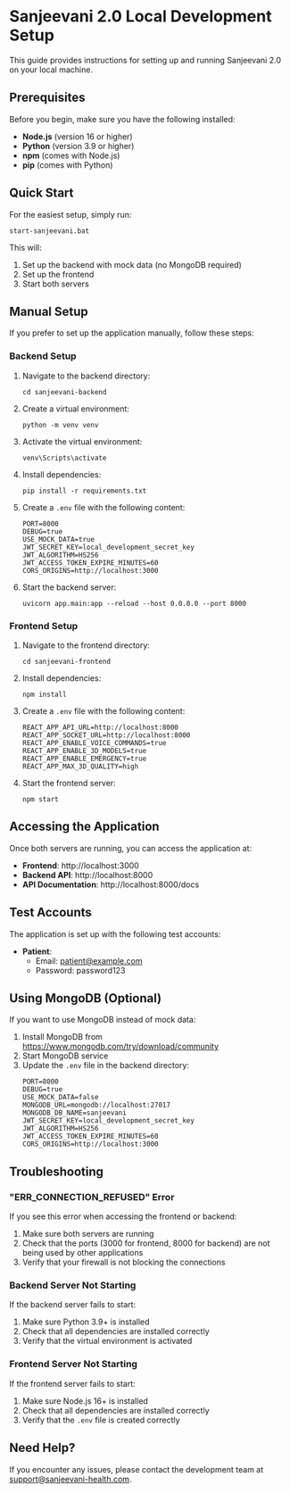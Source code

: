 # Sanjeevani 2.0 Local Development Setup

This guide provides instructions for setting up and running Sanjeevani 2.0 on your local machine.

## Prerequisites

Before you begin, make sure you have the following installed:

- **Node.js** (version 16 or higher)
- **Python** (version 3.9 or higher)
- **npm** (comes with Node.js)
- **pip** (comes with Python)

## Quick Start

For the easiest setup, simply run:

```
start-sanjeevani.bat
```

This will:
1. Set up the backend with mock data (no MongoDB required)
2. Set up the frontend
3. Start both servers

## Manual Setup

If you prefer to set up the application manually, follow these steps:

### Backend Setup

1. Navigate to the backend directory:
   ```
   cd sanjeevani-backend
   ```

2. Create a virtual environment:
   ```
   python -m venv venv
   ```

3. Activate the virtual environment:
   ```
   venv\Scripts\activate
   ```

4. Install dependencies:
   ```
   pip install -r requirements.txt
   ```

5. Create a `.env` file with the following content:
   ```
   PORT=8000
   DEBUG=true
   USE_MOCK_DATA=true
   JWT_SECRET_KEY=local_development_secret_key
   JWT_ALGORITHM=HS256
   JWT_ACCESS_TOKEN_EXPIRE_MINUTES=60
   CORS_ORIGINS=http://localhost:3000
   ```

6. Start the backend server:
   ```
   uvicorn app.main:app --reload --host 0.0.0.0 --port 8000
   ```

### Frontend Setup

1. Navigate to the frontend directory:
   ```
   cd sanjeevani-frontend
   ```

2. Install dependencies:
   ```
   npm install
   ```

3. Create a `.env` file with the following content:
   ```
   REACT_APP_API_URL=http://localhost:8000
   REACT_APP_SOCKET_URL=http://localhost:8000
   REACT_APP_ENABLE_VOICE_COMMANDS=true
   REACT_APP_ENABLE_3D_MODELS=true
   REACT_APP_ENABLE_EMERGENCY=true
   REACT_APP_MAX_3D_QUALITY=high
   ```

4. Start the frontend server:
   ```
   npm start
   ```

## Accessing the Application

Once both servers are running, you can access the application at:

- **Frontend**: http://localhost:3000
- **Backend API**: http://localhost:8000
- **API Documentation**: http://localhost:8000/docs

## Test Accounts

The application is set up with the following test accounts:

- **Patient**:
  - Email: patient@example.com
  - Password: password123

## Using MongoDB (Optional)

If you want to use MongoDB instead of mock data:

1. Install MongoDB from https://www.mongodb.com/try/download/community
2. Start MongoDB service
3. Update the `.env` file in the backend directory:
   ```
   PORT=8000
   DEBUG=true
   USE_MOCK_DATA=false
   MONGODB_URL=mongodb://localhost:27017
   MONGODB_DB_NAME=sanjeevani
   JWT_SECRET_KEY=local_development_secret_key
   JWT_ALGORITHM=HS256
   JWT_ACCESS_TOKEN_EXPIRE_MINUTES=60
   CORS_ORIGINS=http://localhost:3000
   ```

## Troubleshooting

### "ERR_CONNECTION_REFUSED" Error

If you see this error when accessing the frontend or backend:

1. Make sure both servers are running
2. Check that the ports (3000 for frontend, 8000 for backend) are not being used by other applications
3. Verify that your firewall is not blocking the connections

### Backend Server Not Starting

If the backend server fails to start:

1. Make sure Python 3.9+ is installed
2. Check that all dependencies are installed correctly
3. Verify that the virtual environment is activated

### Frontend Server Not Starting

If the frontend server fails to start:

1. Make sure Node.js 16+ is installed
2. Check that all dependencies are installed correctly
3. Verify that the `.env` file is created correctly

## Need Help?

If you encounter any issues, please contact the development team at support@sanjeevani-health.com.
